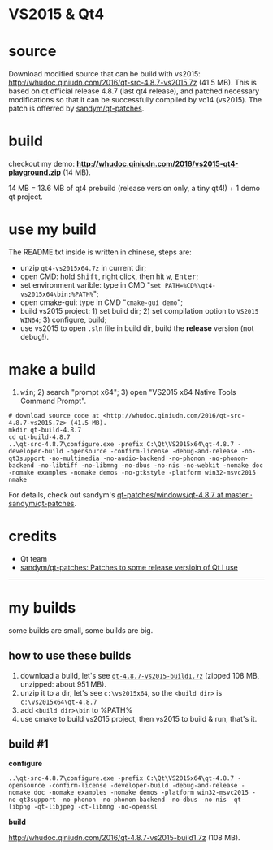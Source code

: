 VS2015 & Qt4
============

# source

Download modified source that can be build with vs2015: <http://whudoc.qiniudn.com/2016/qt-src-4.8.7-vs2015.7z> (41.5 MB).
This is based on qt official release 4.8.7 (last qt4 release), and patched necessary modifications so that it can be
successfully compiled by vc14 (vs2015). The patch is offerred by [sandym/qt-patches](https://github.com/sandym/qt-patches).

# build

checkout my demo: **<http://whudoc.qiniudn.com/2016/vs2015-qt4-playground.zip>** (14 MB).

14 MB = 13.6 MB of qt4 prebuild (release version only, a tiny qt4!) + 1 demo qt project.

# use my build

The README.txt inside is written in chinese, steps are:

-   unzip `qt4-vs2015x64.7z` in current dir;
-   open CMD: hold <kbd>Shift</kbd>, right click, then hit <kbd>w</kbd>, <kbd>Enter</kbd>;
-   set environment varible: type in CMD "`set PATH=%CD%\qt4-vs2015x64\bin;%PATH%`";
-   open cmake-gui: type in CMD "`cmake-gui demo`";
-   build vs2015 project: 1) set build dir; 2) set compilation option to `VS2015 WIN64`; 3) configure, build;
-   use vs2015 to open `.sln` file in build dir, build the **release** version (not debug!).

# make a build

1) <kbd>win</kbd>; 2) search "prompt x64"; 3) open "VS2015 x64 Native Tools Command Prompt".

```
# download source code at <http://whudoc.qiniudn.com/2016/qt-src-4.8.7-vs2015.7z> (41.5 MB).
mkdir qt-build-4.8.7
cd qt-build-4.8.7
..\qt-src-4.8.7\configure.exe -prefix C:\Qt\VS2015x64\qt-4.8.7 -developer-build -opensource -confirm-license -debug-and-release -no-qt3support -no-multimedia -no-audio-backend -no-phonon -no-phonon-backend -no-libtiff -no-libmng -no-dbus -no-nis -no-webkit -nomake doc -nomake examples -nomake demos -no-gtkstyle -platform win32-msvc2015
nmake
```

For details, check out sandym's [qt-patches/windows/qt-4.8.7 at master · sandym/qt-patches](https://github.com/sandym/qt-patches/tree/master/windows/qt-4.8.7).

# credits

-   Qt team
-   [sandym/qt-patches: Patches to some release versioin of Qt I use](https://github.com/sandym/qt-patches)

---

# my builds

some builds are small, some builds are big.

## how to use these builds

1.  download a build, let's see [`qt-4.8.7-vs2015-build1.7z`](http://whudoc.qiniudn.com/2016/qt-4.8.7-vs2015-build1.7z) (zipped 108 MB, unzipped: about 951 MB).
2.  unzip it to a dir, let's see `c:\vs2015x64`, so the `<build dir>` is `c:\vs2015x64\qt-4.8.7`
3.  add `<build dir>\bin` to %PATH%
4.  use cmake to build vs2015 project, then vs2015 to build & run, that's it.

## build #1

**configure**

```
..\qt-src-4.8.7\configure.exe -prefix C:\Qt\VS2015x64\qt-4.8.7 -opensource -confirm-license -developer-build -debug-and-release -nomake doc -nomake examples -nomake demos -platform win32-msvc2015 -no-qt3support -no-phonon -no-phonon-backend -no-dbus -no-nis -qt-libpng -qt-libjpeg -qt-libmng -no-openssl
```

**build**

<http://whudoc.qiniudn.com/2016/qt-4.8.7-vs2015-build1.7z> (108 MB).
